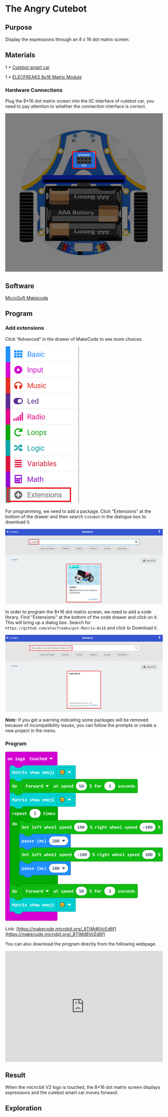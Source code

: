 # The Angry Cutebot

## Purpose
Display the expressions through an 8 x 16 dot matrix screen.

## Materials

1 × [Cutebot smart car](https://www.elecfreaks.com/micro-bit-smart-cutebot.html)

1 × [ELECFREAKS 8x16 Matrix Module](https://www.elecfreaks.com/8x16-matrix-module.html)




### Hardware Connections
Plug the 8*16 dot matrix screen into the IIC interface of cutebot car, you need to pay attention to whether the connection interface is correct.

![](./images/cutebot-case-25-step-01.png)



## Software
[MicroSoft Makecode](https://makecode.microbit.org/#)

## Program
### Add extensions
Click “Advanced” in the drawer of MakeCode to see more choices.

![](./images/cutebot-case-24-01.png)

For programming, we need to add a package. Click “Extensions” at the bottom of the drawer and then search `Cutebot` in the dialogue box to download it.

![](./images/cutebot-case-24-02.png)


In order to program the 8*16 dot matrix screen, we need to add a code library. Find "Extensions" at the bottom of the code drawer and click on it. This will bring up a dialog box. Search for ` https://github.com/elecfreaks/pxt-Matrix-8x16 ` and click to Download it.

![](./images/cutebot-case-25-03.png)

***Note:*** If you get a warning indicating some packages will be removed because of incompatibility issues, you can follow the prompts or create a new project in the menu.

### Program

![](./images/cutebot-case-25-04.png)

Link: [https://makecode.microbit.org/_8TiMd6VcEd6f](https://makecode.microbit.org/_8TiMd6VcEd6f)

You can also download the program directly from the following webpage.

<div style="position:relative;height:0;padding-bottom:70%;overflow:hidden;">
<iframe style="position:absolute;top:0;left:0;width:100%;height:100%;" src="https://makecode.microbit.org/#pub:https://makecode.microbit.org/_8TiMd6VcEd6f" frameborder="0" sandbox="allow-popups allow-forms allow-scripts allow-same-origin">
</iframe>
</div>  


## Result

When the micro:bit V2 logo is touched, the 8×16 dot matrix screen displays expressions and the cutebot smart car moves forward.


## Exploration

